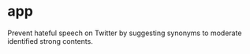 # app

Prevent hateful speech on Twitter by suggesting synonyms to moderate identified strong contents.
